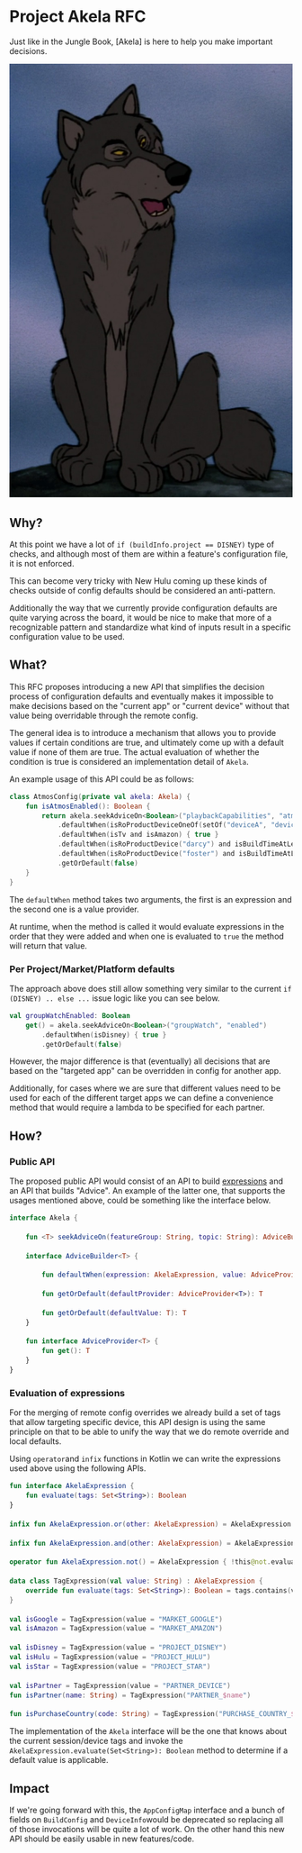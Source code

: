 # Project Akela RFC

Just like in the Jungle Book, [Akela] is here to help you make important decisions.

![](images/akela.jpg)

## Why?

At this point we have a lot of `if (buildInfo.project == DISNEY)` type of checks, and although most of them are within a feature's configuration file, it is not enforced.

This can become very tricky with New Hulu coming up these kinds of checks outside of config defaults should be considered an anti-pattern.

Additionally the way that we currently provide configuration defaults are quite varying across the board, it would be nice to make that more of a recognizable pattern and standardize what kind of inputs result in a specific configuration value to be used.

## What?

This RFC proposes introducing a new API that simplifies the decision process of configuration defaults and eventually makes it impossible to make decisions based on the "current app" or "current device" without that value being overridable through the remote config.

The general idea is to introduce a mechanism that allows you to provide values if certain conditions are true, and ultimately come up with a default value if none of them are true. The actual evaluation of whether the condition is true is considered an implementation detail of `Akela`.

An example usage of this API could be as follows:

```kotlin
class AtmosConfig(private val akela: Akela) {
    fun isAtmosEnabled(): Boolean {
        return akela.seekAdviceOn<Boolean>("playbackCapabilities", "atmosEnabled")
            .defaultWhen(isRoProductDeviceOneOf(setOf("deviceA", "deviceB"))) { true }
            .defaultWhen(isTv and isAmazon) { true }
            .defaultWhen(isRoProductDevice("darcy") and isBuildTimeAtLeast(1579314970000L)) { true }
            .defaultWhen(isRoProductDevice("foster") and isBuildTimeAtLeast(1579312304000L)) { true }
            .getOrDefault(false)
    }
}

```

The `defaultWhen` method takes two arguments, the first is an expression and the second one is a value provider.

At runtime, when the method is called it would evaluate expressions in the order that they were added and when one is evaluated to `true` the method will return that value.

### Per Project/Market/Platform defaults

The approach above does still allow something very similar to the current `if (DISNEY) .. else ...` issue logic like you can see below.

```kotlin
val groupWatchEnabled: Boolean
    get() = akela.seekAdviceOn<Boolean>("groupWatch", "enabled")
        .defaultWhen(isDisney) { true }
        .getOrDefault(false)
```

However, the major difference is that (eventually) all decisions that are based on the "targeted app" can be overridden in config for another app.

Additionally, for cases where we are sure that different values need to be used for each of the different target apps we can define a convenience method that would require a lambda to be specified for each partner.

## How?

### Public API

The proposed public API would consist of an API to build [expressions](#evaluation-of-expressions) and an API that builds "Advice". An example of the latter one, that supports the usages mentioned above, could be something like the interface below.

```kotlin
interface Akela {

    fun <T> seekAdviceOn(featureGroup: String, topic: String): AdviceBuilder<T>

    interface AdviceBuilder<T> {

        fun defaultWhen(expression: AkelaExpression, value: AdviceProvider<T>): AdviceBuilder<T>

        fun getOrDefault(defaultProvider: AdviceProvider<T>): T

        fun getOrDefault(defaultValue: T): T
    }

    fun interface AdviceProvider<T> {
        fun get(): T
    }
}
```

### Evaluation of expressions

For the merging of remote config overrides we already build a set of tags that allow targeting specific device, this API design is using the same principle on that to be able to unify the way that we do remote override and local defaults.

Using `operator`and `infix` functions in Kotlin we can write the expressions used above using the following APIs.

```kotlin
fun interface AkelaExpression {
    fun evaluate(tags: Set<String>): Boolean
}

infix fun AkelaExpression.or(other: AkelaExpression) = AkelaExpression { this@or.evaluate(it) || other.evaluate(it) }

infix fun AkelaExpression.and(other: AkelaExpression) = AkelaExpression { this@and.evaluate(it) && other.evaluate(it) }

operator fun AkelaExpression.not() = AkelaExpression { !this@not.evaluate(it) }

data class TagExpression(val value: String) : AkelaExpression {
    override fun evaluate(tags: Set<String>): Boolean = tags.contains(value)
}

val isGoogle = TagExpression(value = "MARKET_GOOGLE")
val isAmazon = TagExpression(value = "MARKET_AMAZON")

val isDisney = TagExpression(value = "PROJECT_DISNEY")
val isHulu = TagExpression(value = "PROJECT_HULU")
val isStar = TagExpression(value = "PROJECT_STAR")

val isPartner = TagExpression(value = "PARTNER_DEVICE")
fun isPartner(name: String) = TagExpression("PARTNER_$name")

fun isPurchaseCountry(code: String) = TagExpression("PURCHASE_COUNTRY_$code")
```

The implementation of the `Akela` interface will be the one that knows about the current session/device tags and invoke the `AkelaExpression.evaluate(Set<String>): Boolean` method to determine if a default value is applicable.

## Impact

If we're going forward with this, the `AppConfigMap` interface and a bunch of fields on `BuildConfig` and `DeviceInfo`would be deprecated so replacing all of those invocations will be quite a lot of work. On the other hand this new API should be easily usable in new features/code.
